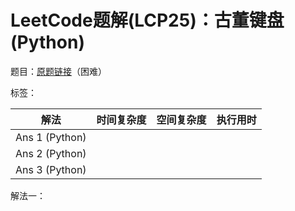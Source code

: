 # LeetCode题解(LCP25)：古董键盘(Python)

题目：[原题链接](https://leetcode-cn.com/problems/Uh984O/)（困难）

标签：

| 解法           | 时间复杂度 | 空间复杂度 | 执行用时 |
| -------------- | ---------- | ---------- | -------- |
| Ans 1 (Python) |            |            |          |
| Ans 2 (Python) |            |            |          |
| Ans 3 (Python) |            |            |          |

解法一：

